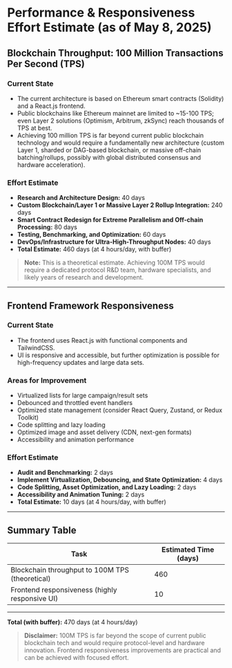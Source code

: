 # Performance & Responsiveness Effort Estimate (as of May 8, 2025)

## Blockchain Throughput: 100 Million Transactions Per Second (TPS)

### Current State

- The current architecture is based on Ethereum smart contracts (Solidity) and a React.js frontend.
- Public blockchains like Ethereum mainnet are limited to ~15-100 TPS; even Layer 2 solutions (Optimism, Arbitrum, zkSync) reach thousands of TPS at best.
- Achieving 100 million TPS is far beyond current public blockchain technology and would require a fundamentally new architecture (custom Layer 1, sharded or DAG-based blockchain, or massive off-chain batching/rollups, possibly with global distributed consensus and hardware acceleration).

### Effort Estimate

- **Research and Architecture Design:** 40 days
- **Custom Blockchain/Layer 1 or Massive Layer 2 Rollup Integration:** 240 days
- **Smart Contract Redesign for Extreme Parallelism and Off-chain Processing:** 80 days
- **Testing, Benchmarking, and Optimization:** 60 days
- **DevOps/Infrastructure for Ultra-High-Throughput Nodes:** 40 days
- **Total Estimate:** 460 days (at 4 hours/day, with buffer)

> **Note:** This is a theoretical estimate. Achieving 100M TPS would require a dedicated protocol R&D team, hardware specialists, and likely years of research and development.

---

## Frontend Framework Responsiveness

### Current State

- The frontend uses React.js with functional components and TailwindCSS.
- UI is responsive and accessible, but further optimization is possible for high-frequency updates and large data sets.

### Areas for Improvement

- Virtualized lists for large campaign/result sets
- Debounced and throttled event handlers
- Optimized state management (consider React Query, Zustand, or Redux Toolkit)
- Code splitting and lazy loading
- Optimized image and asset delivery (CDN, next-gen formats)
- Accessibility and animation performance

### Effort Estimate

- **Audit and Benchmarking:** 2 days
- **Implement Virtualization, Debouncing, and State Optimization:** 4 days
- **Code Splitting, Asset Optimization, and Lazy Loading:** 2 days
- **Accessibility and Animation Tuning:** 2 days
- **Total Estimate:** 10 days (at 4 hours/day, with buffer)

---

## Summary Table

| Task                                                      | Estimated Time (days) |
|-----------------------------------------------------------|----------------------|
| Blockchain throughput to 100M TPS (theoretical)           | 460                  |
| Frontend responsiveness (highly responsive UI)            | 10                   |

---

**Total (with buffer):** 470 days (at 4 hours/day)

> **Disclaimer:** 100M TPS is far beyond the scope of current public blockchain tech and would require protocol-level and hardware innovation. Frontend responsiveness improvements are practical and can be achieved with focused effort.
